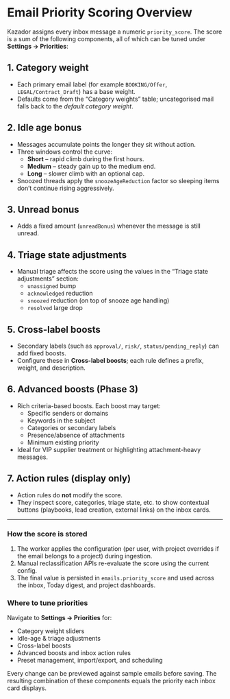 # Email Priority Scoring Overview

Kazador assigns every inbox message a numeric `priority_score`. The score is a sum of the following components, all of which can be tuned under **Settings → Priorities**:

## 1. Category weight
- Each primary email label (for example `BOOKING/Offer`, `LEGAL/Contract_Draft`) has a base weight.
- Defaults come from the “Category weights” table; uncategorised mail falls back to the *default category weight*.

## 2. Idle age bonus
- Messages accumulate points the longer they sit without action.
- Three windows control the curve:
  - **Short** – rapid climb during the first hours.
  - **Medium** – steady gain up to the medium end.
  - **Long** – slower climb with an optional cap.
- Snoozed threads apply the `snoozeAgeReduction` factor so sleeping items don’t continue rising aggressively.

## 3. Unread bonus
- Adds a fixed amount (`unreadBonus`) whenever the message is still unread.

## 4. Triage state adjustments
- Manual triage affects the score using the values in the “Triage state adjustments” section:
  - `unassigned` bump
  - `acknowledged` reduction
  - `snoozed` reduction (on top of snooze age handling)
  - `resolved` large drop

## 5. Cross-label boosts
- Secondary labels (such as `approval/`, `risk/`, `status/pending_reply`) can add fixed boosts.
- Configure these in **Cross-label boosts**; each rule defines a prefix, weight, and description.

## 6. Advanced boosts (Phase 3)
- Rich criteria-based boosts. Each boost may target:
  - Specific senders or domains
  - Keywords in the subject
  - Categories or secondary labels
  - Presence/absence of attachments
  - Minimum existing priority
- Ideal for VIP supplier treatment or highlighting attachment-heavy messages.

## 7. Action rules (display only)
- Action rules do **not** modify the score.
- They inspect score, categories, triage state, etc. to show contextual buttons (playbooks, lead creation, external links) on the inbox cards.

---

### How the score is stored
1. The worker applies the configuration (per user, with project overrides if the email belongs to a project) during ingestion.
2. Manual reclassification APIs re-evaluate the score using the current config.
3. The final value is persisted in `emails.priority_score` and used across the inbox, Today digest, and project dashboards.

### Where to tune priorities
Navigate to **Settings → Priorities** for:
- Category weight sliders
- Idle-age & triage adjustments
- Cross-label boosts
- Advanced boosts and inbox action rules
- Preset management, import/export, and scheduling

Every change can be previewed against sample emails before saving. The resulting combination of these components equals the priority each inbox card displays.


